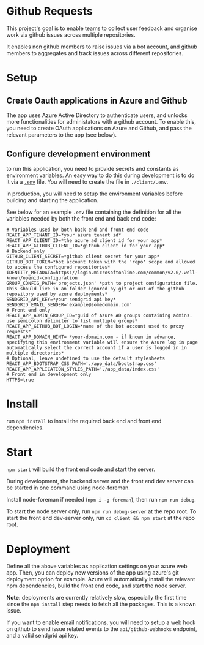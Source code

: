 # Github Requests
This project's goal is to enable teams to collect user feedback and organise work via github issues across multiple repositories.

It enables non github members to raise issues via a bot account, and github members to aggregates and track issues across different repositories.

# Setup
## Create Oauth applications in Azure and Github
The app uses Azure Active Directory to authenticate users, and unlocks more functionalities for administators with a github account.
To enable this, you need to create  OAuth applications on Azure and Github, and pass the relevant parameters to the app (see below).

## Configure development environment
to run this application, you need to provide secrets and constants as environment variables. An easy way to do this during development is to do it via a [`.env`](https://www.npmjs.com/package/dotenv) file. You will need to create the file in `./client/.env`.

in production, you will need to setup the environment variables before building and starting the application.

See below for an example `.env` file containing the definition for all the variables needed by both the front end and back end code:
```
# Variables used by both back end and front end code
REACT_APP_TENANT_ID=*your azure tenant id*
REACT_APP_CLIENT_ID=*the azure ad client id for your app*
REACT_APP_GITHUB_CLIENT_ID=*github client id for your app*
# Backend only
GITHUB_CLIENT_SECRET=*github client secret for your app*
GITHUB_BOT_TOKEN=*bot account token with the 'repo' scope and allowed to access the configured repositories*
IDENTITY_METADATA=https://login.microsoftonline.com/common/v2.0/.well-known/openid-configuration
GROUP_CONFIG_PATH='projects.json' *path to project configuration file. This should live in an folder ignored by git or out of the github repository used by azure deployments*
SENDGRID_API_KEY=*your sendgrid api key*
SENDGRID_EMAIL_SENDER='example@somedomain.com'
# Front end only
REACT_APP_ADMIN_GROUP_ID=*guid of Azure AD groups containing admins. use semicolon delimiter to list multiple groups*
REACT_APP_GITHUB_BOT_LOGIN=*name of the bot account used to proxy requests*
REACT_APP_DOMAIN_HINT= *your-domain.com - if known in advance, specifying this environment variable will ensure the Azure log in page automatically select the correct account if a user is logged in in multiple directories*
# Optional, leave undefined to use the default stylesheets
REACT_APP_BOOTSTRAP_CSS_PATH='./app_data/bootstrap.css'
REACT_APP_APPLICATION_STYLES_PATH='./app_data/index.css'
# Front end in development only
HTTPS=true
```

# Install
run `npm install` to install the required back end and front end dependencies.

# Start
`npm start` will build the front end code and start the server.

During development, the backend server and the front end dev server can be started in one command using node-foreman.

Install node-foreman if needed (`npm i -g foreman`), then run `npm run debug`.

To start the node server only, run `npm run debug-server` at the repo root.
To start the front end dev-server only, run `cd client && npm start` at the repo root.

# Deployment
Define all the above variables as application settings on your azure web app. Then, you can deploy new versions of the app using azure's git deployment option for example. Azure will automatically install the relevant npm dependencies, build the front end code, and start the node server.

**Note**: deployments are currently relatively slow, especially the first time since the `npm install` step needs to fetch all the packages. This is a known issue.

If you want to enable email notifications, you will need to setup a web hook on github to send issue related events to the 
`api/github-webhooks` endpoint, and a valid sendgrid api key.
